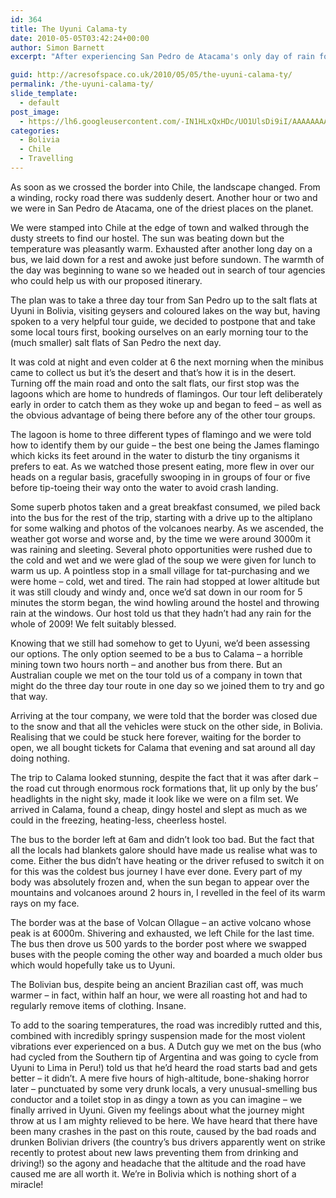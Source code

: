 ```yaml
---
id: 364
title: The Uyuni Calama-ty
date: 2010-05-05T03:42:24+00:00
author: Simon Barnett
excerpt: "After experiencing San Pedro de Atacama's only day of rain for more than a year, we set out on an epic journey to Uyuni in Bolivia."

guid: http://acresofspace.co.uk/2010/05/05/the-uyuni-calama-ty/
permalink: /the-uyuni-calama-ty/
slide_template:
  - default
post_image:
  - https://lh6.googleusercontent.com/-IN1HLxQxHDc/UO1UlsDi9iI/AAAAAAAAAHE/7J3SPRkdlGA/s640/DSC_0189.JPG
categories:
  - Bolivia
  - Chile
  - Travelling
---
```

As soon as we crossed the border into Chile, the landscape changed. From a winding, rocky road there was suddenly desert. Another hour or two and we were in San Pedro de Atacama, one of the driest places on the planet.

We were stamped into Chile at the edge of town and walked through the dusty streets to find our hostel. The sun was beating down but the temperature was pleasantly warm. Exhausted after another long day on a bus, we laid down for a rest and awoke just before sundown. The warmth of the day was beginning to wane so we headed out in search of tour agencies who could help us with our proposed itinerary.

The plan was to take a three day tour from San Pedro up to the salt flats at Uyuni in Bolivia, visiting geysers and coloured lakes on the way but, having spoken to a very helpful tour guide, we decided to postpone that and take some local tours first, booking ourselves on an early morning tour to the (much smaller) salt flats of San Pedro the next day.

It was cold at night and even colder at 6 the next morning when the minibus came to collect us but it&#8217;s the desert and that&#8217;s how it is in the desert. Turning off the main road and onto the salt flats, our first stop was the lagoons which are home to hundreds of flamingos. Our tour left deliberately early in order to catch them as they woke up and began to feed &#8211; as well as the obvious advantage of being there before any of the other tour groups.

The lagoon is home to three different types of flamingo and we were told how to identify them by our guide &#8211; the best one being the James flamingo which kicks its feet around in the water to disturb the tiny organisms it prefers to eat. As we watched those present eating, more flew in over our heads on a regular basis, gracefully swooping in in groups of four or five before tip-toeing their way onto the water to avoid crash landing.

Some superb photos taken and a great breakfast consumed, we piled back into the bus for the rest of the trip, starting with a drive up to the altiplano for some walking and photos of the volcanoes nearby. As we ascended, the weather got worse and worse and, by the time we were around 3000m it was raining and sleeting. Several photo opportunities were rushed due to the cold and wet and we were glad of the soup we were given for lunch to warm us up. A pointless stop in a small village for tat-purchasing and we were home &#8211; cold, wet and tired. The rain had stopped at lower altitude but it was still cloudy and windy and, once we&#8217;d sat down in our room for 5 minutes the storm began, the wind howling around the hostel and throwing rain at the windows. Our host told us that they hadn&#8217;t had any rain for the whole of 2009! We felt suitably blessed.

Knowing that we still had somehow to get to Uyuni, we&#8217;d been assessing our options. The only option seemed to be a bus to Calama &#8211; a horrible mining town two hours north &#8211; and another bus from there. But an Australian couple we met on the tour told us of a company in town that might do the three day tour route in one day so we joined them to try and go that way.

Arriving at the tour company, we were told that the border was closed due to the snow and that all the vehicles were stuck on the other side, in Bolivia. Realising that we could be stuck here forever, waiting for the border to open, we all bought tickets for Calama that evening and sat around all day doing nothing.

The trip to Calama looked stunning, despite the fact that it was after dark &#8211; the road cut through enormous rock formations that, lit up only by the bus&#8217; headlights in the night sky, made it look like we were on a film set. We arrived in Calama, found a cheap, dingy hostel and slept as much as we could in the freezing, heating-less, cheerless hostel.

The bus to the border left at 6am and didn&#8217;t look too bad. But the fact that all the locals had blankets galore should have made us realise what was to come. Either the bus didn&#8217;t have heating or the driver refused to switch it on for this was the coldest bus journey I have ever done. Every part of my body was absolutely frozen and, when the sun began to appear over the mountains and volcanoes around 2 hours in, I revelled in the feel of its warm rays on my face.

The border was at the base of Volcan Ollague &#8211; an active volcano whose peak is at 6000m. Shivering and exhausted, we left Chile for the last time. The bus then drove us 500 yards to the border post where we swapped buses with the people coming the other way and boarded a much older bus which would hopefully take us to Uyuni.

The Bolivian bus, despite being an ancient Brazilian cast off, was much warmer &#8211; in fact, within half an hour, we were all roasting hot and had to regularly remove items of clothing. Insane.

To add to the soaring temperatures, the road was incredibly rutted and this, combined with incredibly springy suspension made for the most violent vibrations ever experienced on a bus. A Dutch guy we met on the bus (who had cycled from the Southern tip of Argentina and was going to cycle from Uyuni to Lima in Peru!) told us that he&#8217;d heard the road starts bad and gets better &#8211; it didn&#8217;t. A mere five hours of high-altitude, bone-shaking horror later &#8211; punctuated by some very drunk locals, a very unusual-smelling bus conductor and a toilet stop in as dingy a town as you can imagine &#8211; we finally arrived in Uyuni. Given my feelings about what the journey might throw at us I am mighty relieved to be here. We have heard that there have been many crashes in the past on this route, caused by the bad roads and drunken Bolivian drivers (the country&#8217;s bus drivers apparently went on strike recently to protest about new laws preventing them from drinking and driving!) so the agony and headache that the altitude and the road have caused me are all worth it. We&#8217;re in Bolivia which is nothing short of a miracle!
